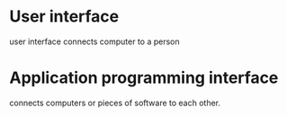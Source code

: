 # User interface
user interface connects computer to a person
# Application programming interface
connects computers or pieces of software to each other.
